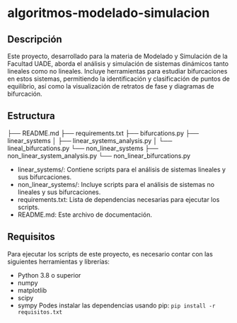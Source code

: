 # algoritmos-modelado-simulacion
## Descripción
Este proyecto, desarrollado para la materia de Modelado y Simulación de la Facultad UADE, aborda el análisis y simulación de sistemas dinámicos tanto lineales como no lineales. Incluye herramientas para estudiar bifurcaciones en estos sistemas, permitiendo la identificación y clasificación de puntos de equilibrio, así como la visualización de retratos de fase y diagramas de bifurcación.
## Estructura
├── README.md
├── requirements.txt
├── bifurcations.py
├── linear_systems
│   ├── linear_systems_analysis.py
│   └── lineal_bifurcations.py
└── non_linear_systems
    ├── non_linear_system_analysis.py
    └── non_linear_bifurcations.py
- linear_systems/: Contiene scripts para el análisis de sistemas lineales y sus bifurcaciones.
- non_linear_systems/: Incluye scripts para el análisis de sistemas no lineales y sus bifurcaciones.
- requirements.txt: Lista de dependencias necesarias para ejecutar los scripts.
- README.md: Este archivo de documentación.
## Requisitos
Para ejecutar los scripts de este proyecto, es necesario contar con las siguientes herramientas y librerías:
- Python 3.8 o superior
- numpy
- matplotlib
- scipy
- sympy
Podes instalar las dependencias usando pip:
```pip install -r requisitos.txt```

